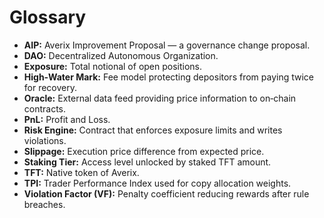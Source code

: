 # Glossary

- **AIP:** Averix Improvement Proposal — a governance change proposal.
- **DAO:** Decentralized Autonomous Organization.
- **Exposure:** Total notional of open positions.
- **High‑Water Mark:** Fee model protecting depositors from paying twice for recovery.
- **Oracle:** External data feed providing price information to on‑chain contracts.
- **PnL:** Profit and Loss.
- **Risk Engine:** Contract that enforces exposure limits and writes violations.
- **Slippage:** Execution price difference from expected price.
- **Staking Tier:** Access level unlocked by staked TFT amount.
- **TFT:** Native token of Averix.
- **TPI:** Trader Performance Index used for copy allocation weights.
- **Violation Factor (VF):** Penalty coefficient reducing rewards after rule breaches.
